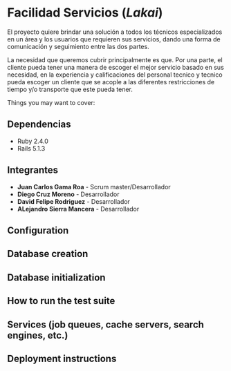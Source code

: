 # __Facilidad Servicios__ (*Lakai*)

El proyecto quiere brindar una solución a todos los técnicos especializados en un área y los usuarios que requieren sus servicios, dando una forma de comunicación y seguimiento entre las dos partes. 

La necesidad que queremos cubrir principalmente es que.  Por una parte, el cliente pueda tener una manera de escoger el mejor servicio basado en sus necesidad, en la experiencia y calificaciones del personal tecnico y tecnico pueda escoger un cliente que se acople a las diferentes restricciones de tiempo y/o transporte que este pueda tener.

Things you may want to cover:

## Dependencias

* Ruby 2.4.0
* Rails 5.1.3

## Integrantes

* __Juan Carlos Gama Roa__  - Scrum master/Desarrollador
* __Diego Cruz Moreno__ - Desarrollador
* __David Felipe Rodriguez__ - Desarrollador
* __ALejandro Sierra Mancera__ - Desarrollador

## Configuration

## Database creation

## Database initialization

## How to run the test suite

## Services (job queues, cache servers, search engines, etc.)

## Deployment instructions
